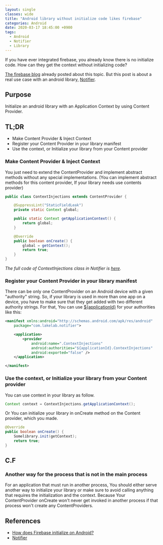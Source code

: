 ```yaml
---
layout: single
classes: wide
title: "Android library without initialize code likes firebase"
categories: Android
date: 2020-03-17 18:45:00 +0900
tags:
  - Android
  - Notifier
  - Library
---
```


If you have ever integrated firebase, you already know there is no initialize code. How can they get the context without initializing code? 

[The firebase blog](https://firebase.googleblog.com/2016/12/how-does-firebase-initialize-on-android.html) already posted about this topic. But this post is about a real use case with an android library, [Notifier](https://github.com/LakeLab/Notifier).
 
## Purpose
Initialize an android library with an Application Context by using Content Provider. 

## TL;DR
* Make Content Provider & Inject Context
* Register your Content Provider in your library manifest
* Use the context, or Initialize your library from your Content provider

### Make Content Provider & Inject Context
You just need to extend the ContentProvider and implement abstract methods without any special implementations. (You can implement abstract methods for this content provider, If your library needs use contents provider)

```java
public class ContextInjections extends ContentProvider {

    @SuppressLint("StaticFieldLeak")
    private static Context global;

    public static Context getApplicationContext() {
        return global;
    }

    @Override
    public boolean onCreate() {
        global = getContext();
        return true;
    }
}
```
*The full code of ContextInjections class in Notifier is [here](https://github.com/LakeLab/Notifier/blob/master/notifier/src/main/java/com/lakelab/notifier/ContextInjections.java)*.

### Register your Content Provider in your library manifest
There can be only one ContentProvider on an Android device with a given "authority" string. So, if your library is used in more than one app on a device, you have to make sure that they get added with two different authority strings.
For that, You can use [${applicationId}](https://developer.android.com/studio/build/manifest-build-variables.html) for your authorities like this:  
```xml
<manifest xmlns:android="http://schemas.android.com/apk/res/android"
    package="com.lakelab.notifier">

    <application>
        <provider
            android:name=".ContextInjections"
            android:authorities="${applicationId}.ContextInjections"
            android:exported="false" />
    </application>

</manifest>
```

### Use the context, or Initialize your library from your Content provider

You can use context in your library as follow.
```java 
Context context = ContextInjections.getApplicationContext();
```

Or You can initialize your library in onCreate method on the Content provider, which you made.
```java
@Override
public boolean onCreate() {
    Somelibrary.init(getContext);
    return true;
}
```

## C.F
### Another way for the process that is not in the main process
For an application that must run in another process, You should either serve another way to initialize your library or make sure to avoid calling anything that requires the initialization and the context. Because Your ContentProvider onCreate won't never get invoked in another process if that process won't create any ContentProviders.

## References
- [How does Firebase initialize on Android?](https://firebase.googleblog.com/2016/12/how-does-firebase-initialize-on-android.html)
- [Notifier](https://github.com/LakeLab/Notifier)
